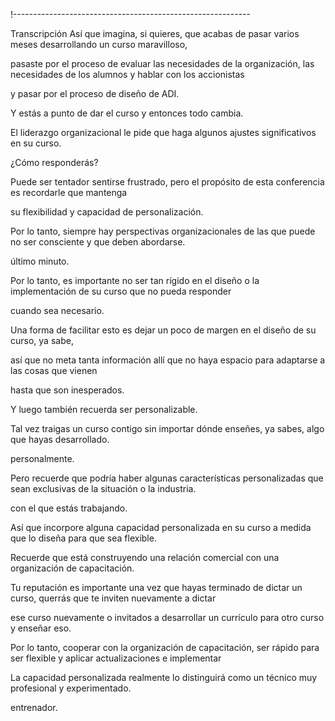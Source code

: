 !-----------------------------------------------------------

Transcripción
Así que imagina, si quieres, que acabas de pasar varios meses desarrollando un curso maravilloso,

pasaste por el proceso de evaluar las necesidades de la organización, las necesidades de los alumnos y hablar con los accionistas

y pasar por el proceso de diseño de ADI.

Y estás a punto de dar el curso y entonces todo cambia.

El liderazgo organizacional le pide que haga algunos ajustes significativos en su curso.

¿Cómo responderás?

Puede ser tentador sentirse frustrado, pero el propósito de esta conferencia es recordarle que mantenga

su flexibilidad y capacidad de personalización.

Por lo tanto, siempre hay perspectivas organizacionales de las que puede no ser consciente y que deben abordarse.

último minuto.

Por lo tanto, es importante no ser tan rígido en el diseño o la implementación de su curso que no pueda responder

cuando sea necesario.

Una forma de facilitar esto es dejar un poco de margen en el diseño de su curso, ya sabe,

así que no meta tanta información allí que no haya espacio para adaptarse a las cosas que vienen

hasta que son inesperados.

Y luego también recuerda ser personalizable.

Tal vez traigas un curso contigo sin importar dónde enseñes, ya sabes, algo que hayas desarrollado.

personalmente.

Pero recuerde que podría haber algunas características personalizadas que sean exclusivas de la situación o la industria.

con el que estás trabajando.

Así que incorpore alguna capacidad personalizada en su curso a medida que lo diseña para que sea flexible.

Recuerde que está construyendo una relación comercial con una organización de capacitación.

Tu reputación es importante una vez que hayas terminado de dictar un curso, querrás que te inviten nuevamente a dictar

ese curso nuevamente o invitados a desarrollar un currículo para otro curso y enseñar eso.

Por lo tanto, cooperar con la organización de capacitación, ser rápido para ser flexible y aplicar actualizaciones e implementar

La capacidad personalizada realmente lo distinguirá como un técnico muy profesional y experimentado.

entrenador.